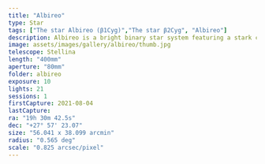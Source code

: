 ```yaml
---
title: "Albireo"
type: Star
tags: ["The star Albireo (β1Cyg)","The star β2Cyg", "Albireo"]
description: Albireo is a bright binary star system featuring a stark contrast between the primarily yellow A star and bluish secondary star.
image: assets/images/gallery/albireo/thumb.jpg
telescope: Stellina
length: "400mm"
aperture: "80mm"
folder: albireo
exposure: 10
lights: 21
sessions: 1
firstCapture: 2021-08-04 
lastCapture:
ra: "19h 30m 42.5s"
dec: "+27° 57' 23.07"
size: "56.041 x 38.099 arcmin"
radius: "0.565 deg"
scale: "0.825 arcsec/pixel"
---
```

